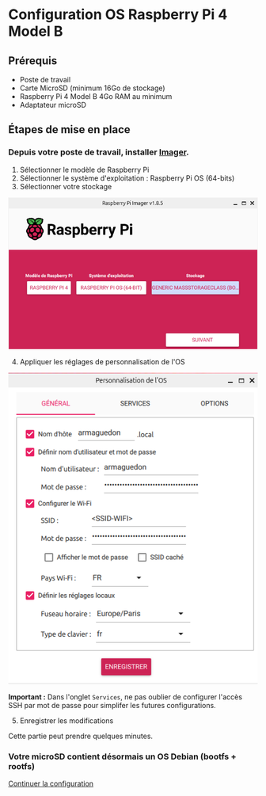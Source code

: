 # Configuration OS Raspberry Pi 4 Model B

## Prérequis

* Poste de travail
* Carte MicroSD (minimum 16Go de stockage)
* Raspberry Pi 4 Model B 4Go RAM au minimum
* Adaptateur microSD

## Étapes de mise en place

### Depuis votre poste de travail, installer [Imager](https://www.raspberrypi.com/software/).

1. Sélectionner le modèle de Raspberry Pi
2. Sélectionner le système d'exploitation : Raspberry Pi OS (64-bits)
3. Sélectionner votre stockage

![Imager1](./assets/imager_1.png)

4. Appliquer les réglages de personnalisation de l'OS

![Imager2](./assets/imager_2.png)

**Important :** Dans l'onglet `Services`, ne pas oublier de configurer l'accès SSH par mot de passe pour simplifer les futures configurations. 

5. Enregistrer les modifications

Cette partie peut prendre quelques minutes.

### Votre microSD contient désormais un OS Debian (bootfs + rootfs)

[Continuer la configuration](./2_yubikey_basic_configuration.md)